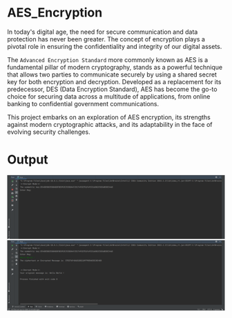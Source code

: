 # AES_Encryption

In today's digital age, the need for secure communication and data protection has never been greater. The concept of encryption plays a pivotal role in ensuring the confidentiality and integrity of our digital assets.

The `Advanced Encryption Standard` more commonly known as AES is a fundamental pillar of modern cryptography, stands as a powerful technique that allows two parties to communicate securely by using a shared secret key for both encryption and decryption.
Developed as a replacement for its predecessor, DES (Data Encryption Standard), AES has become the go-to choice for securing data across a multitude of applications, from online banking to confidential government communications.

This project embarks on an exploration of AES encryption, its strengths against modern cryptographic attacks, and its adaptability in the face of evolving security challenges.

# Output
![Image_1](https://github.com/Aniket1321/AES_Encryption/blob/main/Screenshot%20(4).png)
![Image_2](https://github.com/Aniket1321/AES_Encryption/blob/main/Screenshot%20(5).png)



